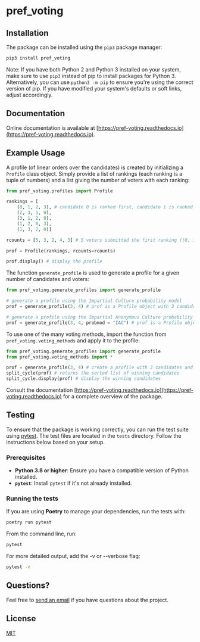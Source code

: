 pref_voting
==========

## Installation

The package can be installed using the ``pip3`` package manager:

```bash
pip3 install pref_voting
```

Note: If you have both Python 2 and Python 3 installed on your system, make sure to use ``pip3`` instead of pip to install packages for Python 3. Alternatively, you can use ``python3 -m pip`` to ensure you're using the correct version of pip. If you have modified your system's defaults or soft links, adjust accordingly.


## Documentation

Online documentation is available at [https://pref-voting.readthedocs.io](https://pref-voting.readthedocs.io).

## Example Usage

A profile (of linear orders over the candidates) is created by initializing a `Profile` class object.  Simply provide a list of rankings (each ranking is a tuple of numbers) and a list giving the number of voters with each ranking:

```python
from pref_voting.profiles import Profile

rankings = [
    (0, 1, 2, 3), # candidate 0 is ranked first, candidate 1 is ranked second, candidate 2 is ranked 3rd, and candidate 3 is ranked last.
    (2, 3, 1, 0), 
    (3, 1, 2, 0), 
    (1, 2, 0, 3), 
    (1, 3, 2, 0)]

rcounts = [5, 3, 2, 4, 3] # 5 voters submitted the first ranking ((0, 1, 2, 3)), 3 voters submitted the second ranking, and so on.

prof = Profile(rankings, rcounts=rcounts)

prof.display() # display the profile
```

The function `generate_profile` is used to generate a profile for a given number of candidates and voters:  

```python
from pref_voting.generate_profiles import generate_profile

# generate a profile using the Impartial Culture probability model
prof = generate_profile(3, 4) # prof is a Profile object with 3 candidates and 4 voters

# generate a profile using the Impartial Anonymous Culture probability model
prof = generate_profile(3, 4, probmod = "IAC") # prof is a Profile object with 3 candidates and 4 voters 
```

To use one of the many voting methods, import the function from `pref_voting.voting_methods` and apply it to the profile: 

```python
from pref_voting.generate_profiles import generate_profile
from pref_voting.voting_methods import *

prof = generate_profile(3, 4) # create a profile with 3 candidates and 4 voters
split_cycle(prof) # returns the sorted list of winning candidates
split_cycle.display(prof) # display the winning candidates

```

Consult the documentation [https://pref-voting.readthedocs.io](https://pref-voting.readthedocs.io) for a complete overview of the package. 

## Testing
 
To ensure that the package is working correctly, you can run the test suite using [pytest](https://docs.pytest.org/en/stable/). The test files are located in the `tests` directory. Follow the instructions below based on your setup.

### Prerequisites

- **Python 3.8 or higher**: Ensure you have a compatible version of Python installed.
- **`pytest`**: Install `pytest` if it's not already installed.

### Running the tests

If you are using **Poetry** to manage your dependencies, run the tests with:

```bash
poetry run pytest

```
 
From the command line, run:

```bash
pytest
```

For more detailed output, add the -v or --verbose flag:

```bash
pytest -v
```

## Questions?

Feel free to [send an email](https://pacuit.org/) if you have questions about the project.

## License

[MIT](https://github.com/jontingvold/pyrankvote/blob/master/LICENSE.txt)
